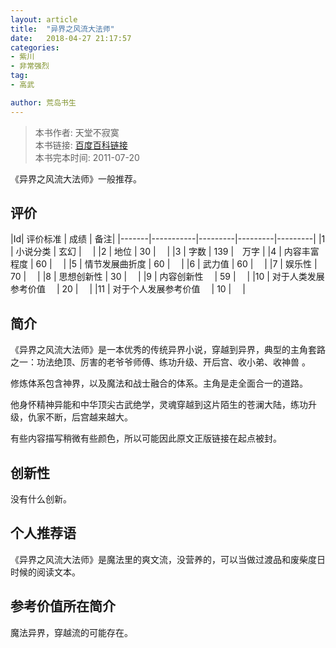 ```yaml
---
layout: article
title:  "异界之风流大法师"
date:   2018-04-27 21:17:57
categories:
- 紫川
- 非常强烈
tag:
- 高武

author: 荒岛书生
---
```


> 本书作者:  天堂不寂寞  
> 本书链接:  [百度百科链接](https://baike.baidu.com/item/%E5%BC%82%E4%B8%96%E4%B9%8B%E9%A3%8E%E6%B5%81%E5%A4%A7%E6%B3%95%E5%B8%88 )  
> 本书完本时间: 2011-07-20

《异界之风流大法师》一般推荐。
<!---more--->


## 评价

|Id| 评价标准   |  成绩 | 备注|
|-------|-----------|---------|---------|---------|
|1 | 小说分类        | 玄幻  |　 |
|2 | 地位            | 30  |　 |
|3 | 字数            | 139  |　万字 |
|4 | 内容丰富程度     | 60  |　 |
|5 | 情节发展曲折度    | 60  |　 |
|6 | 武力值          | 60  |　 |
|7 | 娱乐性           | 70  |　 |
|8 | 思想创新性       | 30  |　 |
|9 | 内容创新性　      | 59  |　 |
|10 | 对于人类发展参考价值　        | 20  |　 |
|11 | 对于个人发展参考价值　        | 10  |　 |

## 简介
《异界之风流大法师》是一本优秀的传统异界小说，穿越到异界，典型的主角套路之一：功法绝顶、厉害的老爷爷师傅、练功升级、开后宫、收小弟、收神兽 。

修炼体系包含神界，以及魔法和战士融合的体系。主角是走全面合一的道路。

他身怀精神异能和中华顶尖古武绝学，灵魂穿越到这片陌生的苍澜大陆，练功升级，仇家不断，后宫越来越大。

有些内容描写稍微有些颜色，所以可能因此原文正版链接在起点被封。

## 创新性
没有什么创新。

## 个人推荐语
《异界之风流大法师》是魔法里的爽文流，没营养的，可以当做过渡品和废柴度日时候的阅读文本。

## 参考价值所在简介
魔法异界，穿越流的可能存在。
